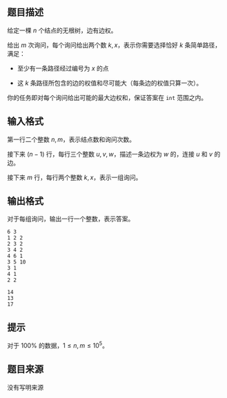 

## 题目描述
给定一棵 $n$ 个结点的无根树，边有边权。

给出 $m$ 次询问，每个询问给出两个数 $k,x$，表示你需要选择恰好 $k$ 条简单路径，满足：

- 至少有一条路径经过编号为 $x$ 的点

- 这 $k$ 条路径所包含的边的权值和尽可能大（每条边的权值只算一次）。

你的任务即对每个询问给出可能的最大边权和，保证答案在 $\texttt{int}$ 范围之内。

## 输入格式

第一行二个整数 $n,m$，表示结点数和询问次数。

接下来 $(n-1)$ 行，每行三个整数 $u,v,w$，描述一条边权为 $w$ 的，连接 $u$ 和 $v$ 的边。

接下来 $m$ 行，每行两个整数 $k,x$，表示一组询问。

## 输出格式
对于每组询问，输出一行一个整数，表示答案。

```input1
6 3
1 2 2
2 3 2
3 4 2
4 6 1
3 5 10
3 1
4 1
2 2

```
```output1
14
13
17
```

## 提示
对于 $100\%$ 的数据，$1\le n,m\le 10^5$。
## 题目来源
没有写明来源


